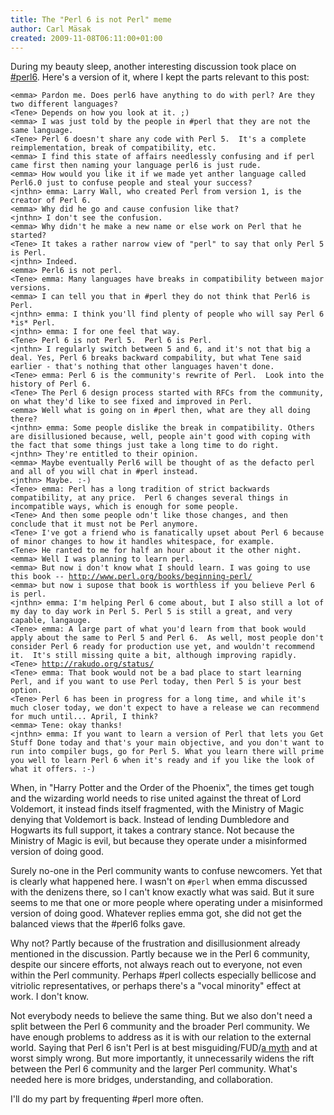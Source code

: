 ```yaml
---
title: The "Perl 6 is not Perl" meme
author: Carl Mäsak
created: 2009-11-08T06:11:00+01:00
---
```

During my beauty sleep, another interesting discussion took place on [#perl6](http://irclog.perlgeek.de/perl6/2009-11-07#i_1699890). Here's a version of it, where I kept the parts relevant to this post:

<pre><code>&lt;emma&gt; Pardon me. Does perl6 have anything to do with perl? Are they two different languages?
&lt;Tene&gt; Depends on how you look at it. ;)
&lt;emma&gt; I was just told by the people in #perl that they are not the same language.
&lt;Tene&gt; Perl 6 doesn't share any code with Perl 5.  It's a complete reimplementation, break of compatibility, etc.
&lt;emma&gt; I find this state of affairs needlessly confusing and if perl came first then naming your language perl6 is just rude.
&lt;emma&gt; How would you like it if we made yet anther language called Perl6.0 just to confuse people and steal your success?
&lt;jnthn&gt; emma: Larry Wall, who created Perl from version 1, is the creator of Perl 6.
&lt;emma&gt; Why did he go and cause confusion like that?
&lt;jnthn&gt; I don't see the confusion.
&lt;emma&gt; Why didn't he make a new name or else work on Perl that he started?
&lt;Tene&gt; It takes a rather narrow view of "perl" to say that only Perl 5 is Perl.
&lt;jnthn&gt; Indeed.
&lt;emma&gt; Perl6 is not perl.
&lt;Tene&gt; emma: Many languages have breaks in compatibility between major versions.
&lt;emma&gt; I can tell you that in #perl they do not think that Perl6 is Perl.
&lt;jnthn&gt; emma: I think you'll find plenty of people who will say Perl 6 *is* Perl.
&lt;jnthn&gt; emma: I for one feel that way.
&lt;Tene&gt; Perl 6 is not Perl 5.  Perl 6 is Perl.
&lt;jnthn&gt; I regularly switch between 5 and 6, and it's not that big a deal. Yes, Perl 6 breaks backward compability, but what Tene said earlier - that's nothing that other languages haven't done.
&lt;Tene&gt; emma: Perl 6 is the community's rewrite of Perl.  Look into the history of Perl 6.
&lt;Tene&gt; The Perl 6 design process started with RFCs from the community, on what they'd like to see fixed and improved in Perl.
&lt;emma&gt; Well what is going on in #perl then, what are they all doing there?
&lt;jnthn&gt; emma: Some people dislike the break in compatibility. Others are disillusioned because, well, people ain't good with coping with the fact that some things just take a long time to do right.
&lt;jnthn&gt; They're entitled to their opinion.
&lt;emma&gt; Maybe eventually Perl6 will be thought of as the defacto perl and all of you will chat in #perl instead.
&lt;jnthn&gt; Maybe. :-)
&lt;Tene&gt; emma: Perl has a long tradition of strict backwards compatibility, at any price.  Perl 6 changes several things in incompatible ways, which is enough for some people.
&lt;Tene&gt; And then some people odn't like those changes, and then conclude that it must not be Perl anymore.
&lt;Tene&gt; I've got a friend who is fanatically upset about Perl 6 because of minor changes to how it handles whitespace, for example.
&lt;Tene&gt; He ranted to me for half an hour about it the other night.
&lt;emma&gt; Well I was planning to learn perl.
&lt;emma&gt; But now i don't know what I should learn. I was going to use this book -- <a href='http://www.perl.org/books/beginning-perl/'>http://www.perl.org/books/beginning-perl/</a> 
&lt;emma&gt; but now i supose that book is worthless if you believe Perl 6 is perl.
&lt;jnthn&gt; emma: I'm helping Perl 6 come about, but I also still a lot of my day to day work in Perl 5. Perl 5 is still a great, and very capable, langauge.
&lt;Tene&gt; emma: A large part of what you'd learn from that book would apply about the same to Perl 5 and Perl 6.  As well, most people don't consider Perl 6 ready for production use yet, and wouldn't recommend it.  It's still missing quite a bit, although improving rapidly.
&lt;Tene&gt; <a href='http://rakudo.org/status/'>http://rakudo.org/status/</a> 
&lt;Tene&gt; emma: That book would not be a bad place to start learning Perl, and if you want to use Perl today, then Perl 5 is your best option.
&lt;Tene&gt; Perl 6 has been in progress for a long time, and while it's much closer today, we don't expect to have a release we can recommend for much until... April, I think?
&lt;emma&gt; Tene: okay thanks!
&lt;jnthn&gt; emma: If you want to learn a version of Perl that lets you Get Stuff Done today and that's your main objective, and you don't want to run into compiler bugs, go for Perl 5. What you learn there will prime you well to learn Perl 6 when it's ready and if you like the look of what it offers. :-)
</code></pre>

When, in "Harry Potter and the Order of the Phoenix", the times get tough and the wizarding world needs to rise united against the threat of Lord Voldemort, it instead finds itself fragmented, with the Ministry of Magic denying that Voldemort is back. Instead of lending Dumbledore and Hogwarts its full support, it takes a contrary stance. Not because the Ministry of Magic is evil, but because they operate under a misinformed version of doing good.

Surely no-one in the Perl community wants to confuse newcomers. Yet that is clearly what happened here. I wasn't on `#perl` when emma discussed with the denizens there, so I can't know exactly what was said. But it sure seems to me that one or more people where operating under a misinformed version of doing good. Whatever replies emma got, she did not get the balanced views that the #perl6 folks gave.

Why not? Partly because of the frustration and disillusionment already mentioned in the discussion. Partly because we in the Perl 6 community, despite our sincere efforts, not always reach out to everyone, not even within the Perl community. Perhaps #perl collects especially bellicose and vitriolic representatives, or perhaps there's a "vocal minority" effect at work. I don't know.

Not everybody needs to believe the same thing. But we also don't need a split between the Perl 6 community and the broader Perl community. We have enough problems to address as it is with our relation to the external world. Saying that Perl 6 isn't Perl is at best misguiding/FUD/[a myth](http://www.slideshare.net/Tim.Bunce/perl-myths-200909) and at worst simply wrong. But more importantly, it unnecessarily widens the rift between the Perl 6 community and the larger Perl community. What's needed here is more bridges, understanding, and collaboration.

I'll do my part by frequenting #perl more often.


